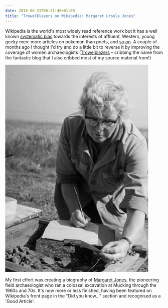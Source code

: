 ```yaml
---
date: 2016-08-31T06:31:48+01:00
title: "Trowelblazers on Wikipedia: Margaret Ursula Jones"
---
```


Wikipedia is the world's most widely read reference work but it has a well known [systematic bias](https://en.wikipedia.org/wiki/Criticism_of_Wikipedia#Systemic_bias_in_coverage) towards the interests of affluent, Western, young geeky men: more articles on pokemon than poets, and [so on](http://www.somethingawful.com/news/wikigroaning/). A couple of months ago I thought I'd try and do a little bit to reverse it by improving the coverage of women archaeologists ([Trowelblazers](http://trowelblazers.com/) – cribbing the name from the fantastic blog that I also cribbed most of my source material from!)

<!--more-->

![Margaret Jones recording pottery at Mucking, via <a href='http://trowelblazers.com/margaret-ursula-jones/'>TrowelBlazers</a>](/blog/2016/08/31/trowelblazers-on-wikipedia-margaret-ursula-jones/Margaret_Ursula_Jones.jpg)

My first effort was creating a biography of [Margaret Jones](https://en.wikipedia.org/wiki/Margaret_Ursula_Jones), the pioneering field archaeologist who ran a colossal excavation at Mucking through the 1960s and 70s. It's now more or less finished, having been featured on Wikipedia's front page in the "Did you know..." section and recognised as a 'Good Article'.
